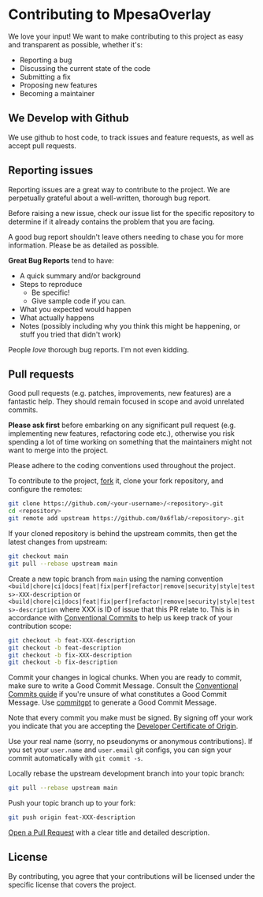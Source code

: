 # Contributing to MpesaOverlay

We love your input! We want to make contributing to this project as easy and transparent as possible, whether it's:

- Reporting a bug
- Discussing the current state of the code
- Submitting a fix
- Proposing new features
- Becoming a maintainer

## We Develop with Github

We use github to host code, to track issues and feature requests, as well as accept pull requests.

## Reporting issues

Reporting issues are a great way to contribute to the project. We are perpetually grateful about a well-written, thorough bug report.

Before raising a new issue, check our issue list for the specific repository to determine if it already contains the problem that you are facing.

A good bug report shouldn't leave others needing to chase you for more information. Please be as detailed as possible.

**Great Bug Reports** tend to have:

- A quick summary and/or background
- Steps to reproduce
  - Be specific!
  - Give sample code if you can.
- What you expected would happen
- What actually happens
- Notes (possibly including why you think this might be happening, or stuff you tried that didn't work)

People _love_ thorough bug reports. I'm not even kidding.

## Pull requests

Good pull requests (e.g. patches, improvements, new features) are a fantastic help. They should remain focused in scope and avoid unrelated commits.

**Please ask first** before embarking on any significant pull request (e.g. implementing new features, refactoring code etc.), otherwise you risk spending a lot of time working on something that the maintainers might not want to merge into the project.

Please adhere to the coding conventions used throughout the project.

To contribute to the project, [fork](https://help.github.com/articles/fork-a-repo/) it, clone your fork repository, and configure the remotes:

```bash
git clone https://github.com/<your-username>/<repository>.git
cd <repository>
git remote add upstream https://github.com/0x6flab/<repository>.git
```

If your cloned repository is behind the upstream commits, then get the latest changes from upstream:

```bash
git checkout main
git pull --rebase upstream main
```

Create a new topic branch from `main` using the naming convention `<build|chore|ci|docs|feat|fix|perf|refactor|remove|security|style|tests>-XXX-description` or `<build|chore|ci|docs|feat|fix|perf|refactor|remove|security|style|tests>-description` where XXX is ID of issue that this PR relate to. This is in accordance with [Conventional Commits](https://www.conventionalcommits.org/en/v1.0.0/) to help us keep track of your contribution scope:

```bash
git checkout -b feat-XXX-description
git checkout -b feat-description
git checkout -b fix-XXX-description
git checkout -b fix-description
```

Commit your changes in logical chunks. When you are ready to commit, make sure to write a Good Commit Message. Consult the [Conventional Commits guide](https://www.conventionalcommits.org/en/v1.0.0/) if you're unsure of what constitutes a Good Commit Message. Use [commitgpt](https://pypi.org/project/commitgpt/) to generate a Good Commit Message.

Note that every commit you make must be signed. By signing off your work you indicate that you are accepting the [Developer Certificate of Origin](https://developercertificate.org/).

Use your real name (sorry, no pseudonyms or anonymous contributions). If you set your `user.name` and `user.email` git configs, you can sign your commit automatically with `git commit -s`.

Locally rebase the upstream development branch into your topic branch:

```bash
git pull --rebase upstream main
```

Push your topic branch up to your fork:

```bash
git push origin feat-XXX-description
```

[Open a Pull Request](https://help.github.com/articles/using-pull-requests/) with a clear title and detailed description.

## License

By contributing, you agree that your contributions will be licensed under the specific license that covers the project.
